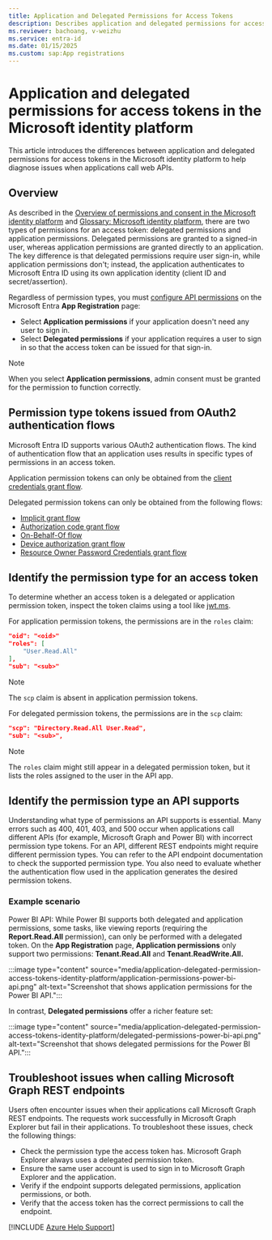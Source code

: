 ```yaml
---
title: Application and Delegated Permissions for Access Tokens
description: Describes application and delegated permissions for access tokens in the Microsoft identity platform.
ms.reviewer: bachoang, v-weizhu
ms.service: entra-id
ms.date: 01/15/2025
ms.custom: sap:App registrations
---
```

# Application and delegated permissions for access tokens in the Microsoft identity platform

This article introduces the differences between application and delegated permissions for access tokens in the Microsoft identity platform to help diagnose issues when applications call web APIs.

## Overview

As described in the [Overview of permissions and consent in the Microsoft identity platform](/entra/identity-platform/permissions-consent-overview) and [Glossary: Microsoft identity platform](/entra/identity-platform/developer-glossary), there are two types of permissions for an access token: delegated permissions and application permissions. Delegated permissions are granted to a signed-in user, whereas application permissions are granted directly to an application. The key difference is that delegated permissions require user sign-in, while application permissions don't; instead, the application authenticates to Microsoft Entra ID using its own application identity (client ID and secret/assertion).

Regardless of permission types, you must [configure API permissions](/entra/identity-platform/quickstart-configure-app-access-web-apis#add-permissions-to-access-your-web-api) on the Microsoft Entra **App Registration** page: 

* Select **Application permissions** if your application doesn't need any user to sign in.
* Select **Delegated permissions** if your application requires a user to sign in so that the access token can be issued for that sign-in.

> [!NOTE]
> When you select **Application permissions**, admin consent must be granted for the permission to function correctly.

## Permission type tokens issued from OAuth2 authentication flows

Microsoft Entra ID supports various OAuth2 authentication flows. The kind of authentication flow that an application uses results in specific types of permissions in an access token.

Application permission tokens can only be obtained from the [client credentials grant flow](/entra/identity-platform/v2-oauth2-client-creds-grant-flow).

Delegated permission tokens can only be obtained from the following flows:

* [Implicit grant flow](/azure/active-directory/develop/v2-oauth2-implicit-grant-flow)
* [Authorization code grant flow](/azure/active-directory/develop/v2-oauth2-auth-code-flow)
* [On-Behalf-Of flow](/azure/active-directory/develop/v2-oauth2-on-behalf-of-flow)
* [Device authorization grant flow](/azure/active-directory/develop/v2-oauth2-device-code)
* [Resource Owner Password Credentials grant flow](/azure/active-directory/develop/v2-oauth2-device-code)

## Identify the permission type for an access token

To determine whether an access token is a delegated or application permission token, inspect the token claims using a tool like [jwt.ms](https://jwt.ms/).

For application permission tokens, the permissions are in the `roles` claim:

```json
"oid": "<oid>"
"roles": [
    "User.Read.All"
],
"sub": "<sub>"
```

> [!NOTE]
> The `scp` claim is absent in application permission tokens.

For delegated permission tokens, the permissions are in the `scp` claim:

```json
"scp": "Directory.Read.All User.Read",
"sub": "<sub>",
```

> [!NOTE]
> The `roles` claim might still appear in a delegated permission token, but it lists the roles assigned to the user in the API app.

## Identify the permission type an API supports

Understanding what type of permissions an API supports is essential. Many errors such as 400, 401, 403, and 500 occur when applications call different APIs (for example, Microsoft Graph and Power BI) with incorrect permission type tokens. For an API, different REST endpoints might require different permission types. You can refer to the API endpoint documentation to check the supported permission type. You also need to evaluate whether the authentication flow used in the application generates the desired permission tokens.

### Example scenario

Power BI API: While Power BI supports both delegated and application permissions, some tasks, like viewing reports (requiring the **Report.Read.All** permission), can only be performed with a delegated token. On the **App Registration** page, **Application permissions** only support two permissions: **Tenant.Read.All** and **Tenant.ReadWrite.All.**

:::image type="content" source="media/application-delegated-permission-access-tokens-identity-platform/application-permissions-power-bi-api.png" alt-text="Screenshot that shows application permissions for the Power BI API.":::

In contrast, **Delegated permissions** offer a richer feature set:

:::image type="content" source="media/application-delegated-permission-access-tokens-identity-platform/delegated-permissions-power-bi-api.png" alt-text="Screenshot that shows delegated permissions for the Power BI API.":::

## Troubleshoot issues when calling Microsoft Graph REST endpoints

Users often encounter issues when their applications call Microsoft Graph REST endpoints. The requests work successfully in Microsoft Graph Explorer but fail in their applications. To troubleshoot these issues, check the following things:

* Check the permission type the access token has. Microsoft Graph Explorer always uses a delegated permission token.
* Ensure the same user account is used to sign in to Microsoft Graph Explorer and the application.
* Verify if the endpoint supports delegated permissions, application permissions, or both.
* Verify that the access token has the correct permissions to call the endpoint.

[!INCLUDE [Azure Help Support](../../../includes/azure-help-support.md)]
